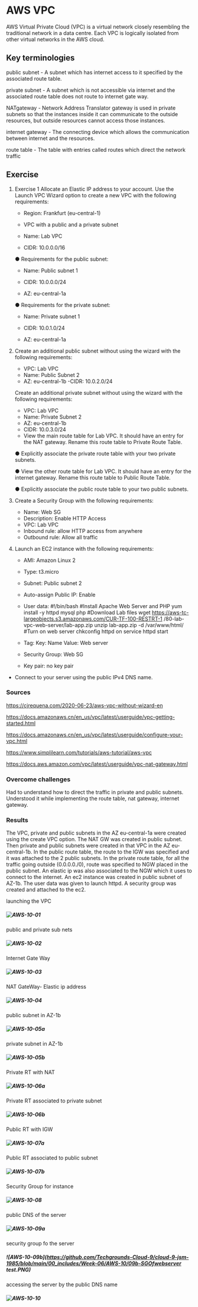 # AWS VPC
AWS Virtual Private Cloud (VPC) is a virtual network closely resembling the traditional network in a data centre. Each VPC is logically isolated from other virtual networks in the AWS cloud.

## Key terminologies
public subnet - A subnet which has internet access to it specified by the associated route table.

private subnet - A subnet which is not accessible via internet and the associated route table does not route to internet gate way.

NATgateway - Network Address Translator gateway is used in private subnets so that the instances inside it can communicate to the outside resources, but outside resources cannot access those instances.

internet gateway - The connecting device which allows the communication between internet and the resources.

route table - The table with entries called routes which direct the network traffic 

## Exercise
1. Exercise 1
Allocate an Elastic IP address to your account. Use the Launch VPC Wizard option to create a new VPC with the following requirements:

    - Region: Frankfurt (eu-central-1)

    - VPC with a public and a private subnet

    - Name: Lab VPC

    - CIDR: 10.0.0.0/16

    ● Requirements for the public subnet:

    - Name: Public subnet 1

    - CIDR: 10.0.0.0/24

    - AZ: eu-central-1a

    ● Requirements for the private subnet:

    - Name: Private subnet 1

    - CIDR: 10.0.1.0/24

    - AZ: eu-central-1a

2. Create an additional public subnet without using the wizard with the following requirements:
    - VPC: Lab VPC
    - Name: Public Subnet 2
    - AZ: eu-central-1b
    -CIDR: 10.0.2.0/24

    Create an additional private subnet without using the wizard with the following requirements:
    - VPC: Lab VPC
    - Name: Private Subnet 2
    - AZ: eu-central-1b
    - CIDR: 10.0.3.0/24
    - View the main route table for Lab VPC. It should have an entry for the NAT gateway. Rename this route table to Private Route Table.

    ● Explicitly associate the private route table with your two private subnets.

    ● View the other route table for Lab VPC. It should have an entry for the internet gateway. Rename this route table to Public Route Table.

    ● Explicitly associate the public route table to your two public subnets.

3. Create a Security Group with the following requirements:
    - Name: Web SG
    - Description: Enable HTTP Access
    - VPC: Lab VPC
    - Inbound rule: allow HTTP access from anywhere
    - Outbound rule: Allow all traffic

4. Launch an EC2 instance with the following requirements:
    - AMI: Amazon Linux 2
    - Type: t3.micro
    - Subnet: Public subnet 2
    - Auto-assign Public IP: Enable
    - User data:
#!/bin/bash
#Install Apache Web Server and PHP
yum install -y httpd mysql php
#Download Lab files
wget
https://aws-tc-largeobjects.s3.amazonaws.com/CUR-TF-100-RESTRT-1
/80-lab-vpc-web-server/lab-app.zip
unzip lab-app.zip -d /var/www/html/
#Turn on web server
chkconfig httpd on
service httpd start

    - Tag:
    Key: Name
    Value: Web server
    - Security Group: Web SG
    - Key pair: no key pair
-  Connect to your server using the public IPv4 DNS name.
 
### Sources
https://cjrequena.com/2020-06-23/aws-vpc-without-wizard-en

https://docs.amazonaws.cn/en_us/vpc/latest/userguide/vpc-getting-started.html

https://docs.amazonaws.cn/en_us/vpc/latest/userguide/configure-your-vpc.html

https://www.simplilearn.com/tutorials/aws-tutorial/aws-vpc

https://docs.aws.amazon.com/vpc/latest/userguide/vpc-nat-gateway.html

### Overcome challenges
Had to understand how to direct the traffic in private and public subnets. Understood it while implementing the route table, nat gateway, internet gateway.

### Results
The VPC, private and public subnets in the AZ eu-central-1a were created using the create VPC option. The NAT GW was created in public subnet. Then private and public subnets were created in that VPC in the AZ eu-central-1b. In the public route  table, the route to the IGW was specified and it was attached to the 2 public subnets. In the private route table, for all the traffic going outside (0.0.0.0./0), route was specified to NGW placed in the public subnet. An elastic ip was also associated to the NGW which it uses to connect to the internet. 
An ec2 instance was created in public subnet of AZ-1b. The user data was given to launch httpd. A security group was created and attached to the ec2.    

launching the VPC
##### ![AWS-10-01](https://github.com/Techgrounds-Cloud-9/cloud-9-jsm-1985/blob/main/00_includes/Week-06/AWS-10/01-LAbVPC-launchwizard.PNG)

public and private sub nets
##### ![AWS-10-02](https://github.com/Techgrounds-Cloud-9/cloud-9-jsm-1985/blob/main/00_includes/Week-06/AWS-10/02-publicAndPrivateSubnets.PNG)

Internet Gate Way
##### ![AWS-10-03](https://github.com/Techgrounds-Cloud-9/cloud-9-jsm-1985/blob/main/00_includes/Week-06/AWS-10/03-igwLabVPC.PNG)

NAT GateWay- Elastic ip address
##### ![AWS-10-04](https://github.com/Techgrounds-Cloud-9/cloud-9-jsm-1985/blob/main/00_includes/Week-06/AWS-10/04-NATGW-EIP.PNG)

public subnet in AZ-1b
##### ![AWS-10-05a](https://github.com/Techgrounds-Cloud-9/cloud-9-jsm-1985/blob/main/00_includes/Week-06/AWS-10/05a-publicsubnet1b.PNG)

private subnet in AZ-1b
##### ![AWS-10-05b](https://github.com/Techgrounds-Cloud-9/cloud-9-jsm-1985/blob/main/00_includes/Week-06/AWS-10/05b-privatesubnet1b.PNG)

Private RT with NAT
##### ![AWS-10-06a](https://github.com/Techgrounds-Cloud-9/cloud-9-jsm-1985/blob/main/00_includes/Week-06/AWS-10/06a-privateRTrouteswithNAT.PNG)

Private RT associated to private subnet
##### ![AWS-10-06b](https://github.com/Techgrounds-Cloud-9/cloud-9-jsm-1985/blob/main/00_includes/Week-06/AWS-10/06b-privaeteRTassociatedtoprivatesubnets.PNG)

Public RT with IGW
##### ![AWS-10-07a](https://github.com/Techgrounds-Cloud-9/cloud-9-jsm-1985/blob/main/00_includes/Week-06/AWS-10/07a-publicRTrotesWithIGW.PNG)

Public RT associated to public subnet
##### ![AWS-10-07b](https://github.com/Techgrounds-Cloud-9/cloud-9-jsm-1985/blob/main/00_includes/Week-06/AWS-10/07b-publicRTassociatedtopublicsubnets.PNG)

Security Group for instance
##### ![AWS-10-08](https://github.com/Techgrounds-Cloud-9/cloud-9-jsm-1985/blob/main/00_includes/Week-06/AWS-10/08-SGForLabVPC.PNG)

public DNS of the server
##### ![AWS-10-09a](https://github.com/Techgrounds-Cloud-9/cloud-9-jsm-1985/blob/main/00_includes/Week-06/AWS-10/09a-PubliDNSofServer.PNG)

security group fo the server
##### ![AWS-10-09b](https://github.com/Techgrounds-Cloud-9/cloud-9-jsm-1985/blob/main/00_includes/Week-06/AWS-10/09b-SGOfwebserver test.PNG)

accessing the server by the public DNS name
##### ![AWS-10-10](https://github.com/Techgrounds-Cloud-9/cloud-9-jsm-1985/blob/main/00_includes/Week-06/AWS-10/10-accessthesiteusingpublicDNSname.PNG)


